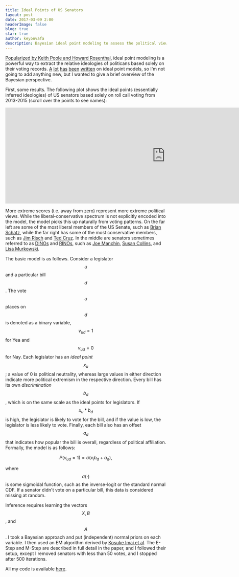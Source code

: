 ```yaml
---
title: Ideal Points of US Senators
layout: post
date: 2017-03-09 2:00
headerImage: false
blog: true
star: true
author: keyonvafa
description: Bayesian ideal point modeling to assess the political views of US senators based off voting records.  
---
```


<a href='http://k7moa.com/pdf/Upside_Down-A_Spatial_Model_for_Legislative_Roll_Call_Analysis_1983.pdf'>Popularized by Keith Poole and Howard Rosenthal</a>, ideal point modeling is a powerful way to extract the relative ideologies of politicans based solely on their voting records. <a href='http://www.acrwebsite.org/search/view-conference-proceedings.aspx?Id=9188'>A</a> <a href='http://www.stat.columbia.edu/~gelman/research/published/171.pdf'>lot</a> <a href='https://www.cs.princeton.edu/~blei/papers/GerrishBlei2011.pdf'>has</a> <a href='http://pablobarbera.com/static/barbera_twitter_ideal_points.pdf'>been</a> <a href='https://www.jstor.org/stable/1558585'>written</a> on ideal point models, so I'm not going to add anything new, but I wanted to give a brief overview of the Bayesian perspective.

First, some results. The following plot shows the ideal points (essentially inferred ideologies) of US senators based solely on roll call voting from 2013-2015 (scroll over the points to see names): 

<iframe width="1000" height="300" frameborder="0" scrolling="no" src="https://plot.ly/~keyonvafa/58.embed"></iframe>

More extreme scores (i.e. away from zero) represent more extreme political views. While the liberal-conservative spectrum is not explicitly encoded into the model, the model picks this up naturally from voting patterns. On the far left are some of the most liberal members of the US Senate, such as <a href='https://en.wikipedia.org/wiki/Brian_Schatz'>Brian Schatz</a>, while the far right has some of the most conservative members, such as <a href='https://en.wikipedia.org/wiki/Jim_Risch'>Jim Risch</a> and <a href='https://en.wikipedia.org/wiki/Ted_Cruz'>Ted Cruz</a>. In the middle are senators sometimes referred to as <a href='https://en.wikipedia.org/wiki/Democrat_In_Name_Only'>DINOs</a> and <a href='https://en.wikipedia.org/wiki/Republican_In_Name_Only'>RINOs</a>, such as <a href='https://en.wikipedia.org/wiki/Joe_Manchin'>Joe Manchin</a>, <a href='https://en.wikipedia.org/wiki/Susan_Collins'>Susan Collins</a>, and <a href='https://en.wikipedia.org/wiki/Lisa_Murkowski'>Lisa Murkowski</a>.

The basic model is as follows. Consider a legislator $$u$$ and a particular bill $$d$$. The vote $$u$$ places on $$d$$ is denoted as a binary variable, $$v_{ud} = 1$$ for Yea and $$v_{ud} = 0$$ for Nay. Each legislator has an _ideal point_ $$x_u$$; a value of 0 is political neutrality, whereas large values in either direction indicate more political extremism in the respective direction. Every bill has its own _discrimination_ $$b_d$$, which is on the same scale as the ideal points for legislators. If $$x_u*b_d$$ is high, the legislator is likely to vote for the bill, and if the value is low, the legislator is less likely to vote. Finally, each bill also has an offset $$a_d$$ that indicates how popular the bill is overall, regardless of political affiliation. Formally, the model is as follows:

$$
P(v_{ud} = 1) = \sigma(x_ib_d + a_d),
$$

where $$\sigma(\cdot)$$ is some sigmoidal function, such as the inverse-logit or the standard normal CDF. If a senator didn't vote on a particular bill, this data is considered missing at random. 

Inference requires learning the vectors $$X, B$$, and $$A$$. I took a Bayesian approach and put (independent) normal priors on each variable. I then used an EM algorithm derived by <a href='http://imai.princeton.edu/research/files/fastideal.pdf'>Kosuke Imai et al</a>. The E-Step and M-Step are described in full detail in the paper, and I followed their setup, except I removed senators with less than 50 votes, and I stopped after 500 iterations.

All my code is available <a href='https://github.com/keyonvafa/ideal-point-blog'>here</a>. 
